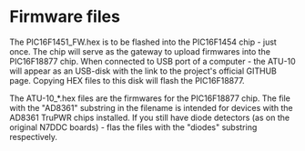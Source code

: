 # Firmware files

The PIC16F1451_FW.hex is to be flashed into the PIC16F1454 chip - just once. The chip will serve as the gateway to upload firmwares into the PIC16F18877 chip. When connected to USB port of a computer - the ATU-10 will appear as an USB-disk with the link to the project's official GITHUB page. Copying HEX files to this disk will flash the PIC16F18877.

The ATU-10_*.hex files are the firmwares for the PIC16F18877 chip.
The file with the "AD8361" substring in the filename is intended for devices with the AD8361 TruPWR chips installed. If you still have diode detectors (as on the original N7DDC boards) - flas the files with the "diodes" substring respectively.